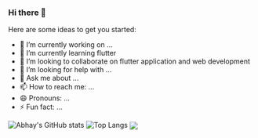 ### Hi there 👋

Here are some ideas to get you started:

- 🔭 I’m currently working on ...
- 🌱 I’m currently learning flutter
- 👯 I’m looking to collaborate on flutter application and web development
- 🤔 I’m looking for help with ...
- 💬 Ask me about ...
- 📫 How to reach me: ...
- 😄 Pronouns: ...
- ⚡ Fun fact: ...


![Abhay's GitHub stats](https://github-readme-stats.vercel.app/api?username=abhaygt03&theme=radical)
![Top Langs](https://github-readme-stats.vercel.app/api/top-langs/?username=abhaygt03&theme=radical&layout=compact)
<a href="https://github.com/abhaygt03/github-readme-stats">
  <img align="center" src="https://github-readme-stats.vercel.app/api/pin/?username=abhaygt03&repo=github-readme-stats" />
</a>
